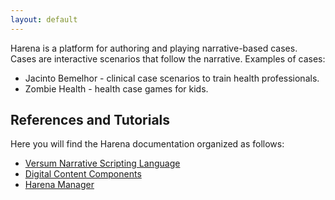 ```yaml
---
layout: default
---
```

Harena is a platform for authoring and playing narrative-based cases. Cases are interactive scenarios that follow the narrative. Examples of cases:
* Jacinto Bemelhor - clinical case scenarios to train health professionals.
* Zombie Health - health case games for kids.

## References and Tutorials

Here you will find the Harena documentation organized as follows:
* [Versum Narrative Scripting Language](versum/)
* [Digital Content Components](dccs/)
* [Harena Manager](manager/)
